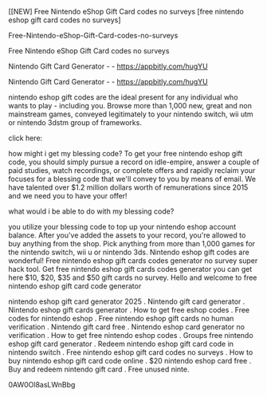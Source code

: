[[NEW] Free Nintendo eShop Gift Card codes no surveys [free nintendo eshop gift card codes no surveys]

Free-Nintendo-eShop-Gift-Card-codes-no-surveys

Free Nintendo eShop Gift Card codes no surveys

Nintendo Gift Card Generator - - https://appbitly.com/hugYU

Nintendo Gift Card Generator - - https://appbitly.com/hugYU

nintendo eshop gift codes are the ideal present for any individual who wants to play - including you. Browse more than 1,000 new, great and non mainstream games, conveyed legitimately to your nintendo switch, wii utm or nintendo 3dstm group of frameworks.

click here:

how might i get my blessing code? To get your free nintendo eshop gift code, you should simply pursue a record on idle-empire, answer a couple of paid studies, watch recordings, or complete offers and rapidly reclaim your focuses for a blessing code that we'll convey to you by means of email. We have talented over $1.2 million dollars worth of remunerations since 2015 and we need you to have your offer!

what would i be able to do with my blessing code?

you utilize your blessing code to top up your nintendo eshop account balance. After you've added the assets to your record, you're allowed to buy anything from the shop. Pick anything from more than 1,000 games for the nintendo switch, wii u or nintendo 3ds. Nintendo eshop gift codes are wonderful! Free nintendo eshop gift cards codes generator  no survey  super hack tool. Get free nintendo eshop gift cards codes generator  you can get here $10, $20, $35 and $50 gift cards no survey. Hello and welcome to free nintendo eshop gift card code generator

nintendo eshop gift card generator 2025 . Nintendo gift card generator . Nintendo eshop gift cards generator . How to get free eshop codes . Free codes for nintendo eshop . Free nintendo eshop gift cards no human verification . Nintendo gift card free . Nintendo eshop card generator no verification . How to get free nintendo eshop codes . Groups free nintendo eshop gift card generator . Redeem nintendo eshop gift card code in nintendo switch . Free nintendo eshop gift card codes no surveys . How to buy nintendo eshop gift card code online . $20 nintendo eshop card free . Buy and redeem nintendo gift card . Free unused ninte.

0AW0Ol8asLWnBbg

